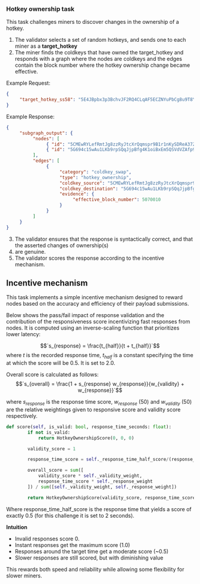 ### Hotkey ownership task

This task challenges miners to discover changes in the ownership of a hotkey.

1. The validator selects a set of random hotkeys, and sends one to each miner as a **target_hotkey**
2. The miner finds the coldkeys that have owned the target_hotkey and responds with a graph where the nodes are coldkeys and the edges contain the block number where the hotkey ownership change became effective.

Example Request:
```json
{
     "target_hotkey_ss58": "5E4JBpbx3p3BchvJF2RQ4CLqAF5ECZNYuPbCg8u9T8Y5jtgi"
}
```
Example Response:

```json
{
     "subgraph_output": {
          "nodes": [
               { "id": "5CMEwRYLefRmtJg8zzRyJtcXrQqmspr9B1r1nKySDReA37Z1", "type": "wallet", "origin": "bittensor" },
               { "id": "5G694c15wAu1LKb9rpSQqJjpBfg4K1oiBxEm5QSVdVZAfp9f", "type": "wallet", "origin": "bittensor" }
          ],
          "edges": [
               { 
                    "category": "coldkey_swap",
                    "type": "hotkey_ownership",
                    "coldkey_source": "5CMEwRYLefRmtJg8zzRyJtcXrQqmspr9B1r1nKySDReA37Z1",
                    "coldkey_destination": "5G694c15wAu1LKb9rpSQqJjpBfg4K1oiBxEm5QSVdVZAfp9f",
                    "evidence": {
                         "effective_block_number": 5070010 
                    }
               }
          ]
     }
}
```
3. The validator ensures that the response is syntactically correct, and that the asserted changes of ownership(s) 
4. are genuine.
4. The validator scores the response according to the incentive mechanism.

## Incentive mechanism

This task implements a simple incentive mechanism designed to reward nodes based on the accuracy and efficiency 
of their payload submissions.

Below shows the pass/fail impact of response validation and the contribution of the responsiveness score 
incentivizing fast responses from nodes. It is computed using an inverse-scaling function that prioritizes lower 
latency:

$$`s_{response} = \frac{t_{half}}{t + t_{half}}`$$
where $`t`$ is the recorded response time, $`t_{half}`$ is a constant specifying the time at which the score will 
be 0.5. It is set to 2.0.

Overall score is calculated as follows:
$$`s_{overall} = \frac{1 + s_{response} w_{response}}{w_{validity} + w_{response}}`$$

where $`s_{response}`$ is the response time score,
$`w_{response}`$ (50) and $`w_{validity}`$ (50) are the relative weightings given 
to responsive score and validity score respectively.  

```python
def score(self, is_valid: bool, response_time_seconds: float):
        if not is_valid:
            return HotkeyOwnershipScore(0, 0, 0)

        validity_score = 1

        response_time_score = self._response_time_half_score/(response_time_seconds + self._response_time_half_score)

        overall_score = sum([
            validity_score * self._validity_weight,
            response_time_score * self._response_weight
        ]) / sum([self._validity_weight, self._response_weight])

        return HotkeyOwnershipScore(validity_score, response_time_score, overall_score)
```

Where response_time_half_score is the response time that yields a score of exactly 0.5 (for this challenge 
it is set to 2 seconds).

**Intuition**
- Invalid responses score 0.
- Instant responses get the maximum score (1.0)
- Responses around the target time get a moderate score (~0.5)
- Slower responses are still scored, but with diminishing value

This rewards both speed and reliability while allowing some flexibility for slower miners.